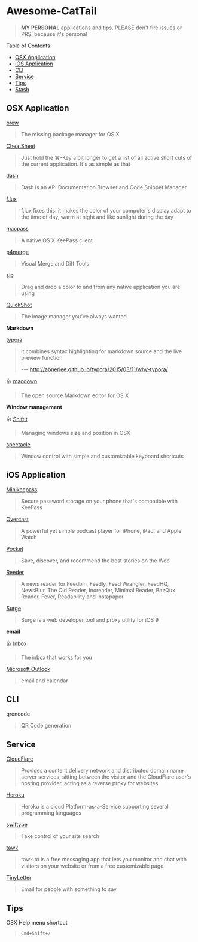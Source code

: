 # Awesome-CatTail

> **MY PERSONAL** applications and tips. PLEASE don't fire issues or PRS, because it's personal

Table of Contents

* [OSX Application](#osx-application)
* [iOS Application](#ios-application)
* [CLI](#cli)
* [Service](#service)
* [Tips](#tips)
* [Stash](#stash)

## OSX Application

[brew](http://brew.sh/)

> The missing package manager for OS X

[CheatSheet](http://www.mediaatelier.com/CheatSheet)

> Just hold the ⌘-Key a bit longer to get a list of all active short cuts of the current application. It's as simple as that

[dash](https://kapeli.com/)

> Dash is an API Documentation Browser and Code Snippet Manager

[f.lux](https://justgetflux.com/)

> f.lux fixes this: it makes the color of your computer's display adapt to the time of day, warm at night and like sunlight during the day

[macpass](https://github.com/mstarke/MacPass)

> A native OS X KeePass client

[p4merge](https://www.perforce.com/product/components/perforce-visual-merge-and-diff-tools)

> Visual Merge and Diff Tools

[sip](http://theolabrothers.com/)

> Drag and drop a color to and from any native application you are using

[QuickShot](http://www.thnkdev.com/QuickShot/)

> The image manager you've always wanted

**Markdown**

[typora](http://typora.io/)

> it combines syntax highlighting for markdown source and the live preview function
> 
> --- http://abnerlee.github.io/typora/2015/03/11/why-typora/

:+1: [macdown](http://macdown.uranusjr.com/)

> The open source Markdown editor for OS X

**Window management**

:+1: [ShiftIt](https://github.com/fikovnik/ShiftIt)

> Managing windows size and position in OSX

[spectacle](https://www.spectacleapp.com/)

> Window control with simple and customizable keyboard shortcuts

## iOS Application

[Minikeepass](https://minikeepass.github.io/)

> Secure password storage on your phone that's compatible with KeePass

[Overcast](https://overcast.fm/)

> A powerful yet simple podcast player for iPhone, iPad, and Apple Watch

[Pocket](https://getpocket.com/)

> Save, discover, and recommend the best stories on the Web

[Reeder](http://reederapp.com/)

> A news reader for Feedbin, Feedly, Feed Wrangler, FeedHQ, NewsBlur, The Old Reader, Inoreader, Minimal Reader, BazQux Reader, Fever, Readability and Instapaper

[Surge](http://surge.run/)

> Surge is a web developer tool and proxy utility for iOS 9

**email**

:+1: [Inbox](https://www.google.com/inbox/)

> The inbox that works for you

[Microsoft Outlook](https://itunes.apple.com/us/app/microsoft-outlook-email-calendar/id951937596?mt=8)

> email and calendar

## CLI

qrencode

> QR Code generation

## Service

[CloudFlare](https://www.cloudflare.com/)

> Provides a content delivery network and distributed domain name server services, sitting between the visitor and the CloudFlare user's hosting provider, acting as a reverse proxy for websites

[Heroku](https://www.heroku.com/)

> Heroku is a cloud Platform-as-a-Service supporting several programming languages

[swiftype](https://swiftype.com/)

> Take control of your site search

[tawk](https://www.tawk.to/)

> tawk.to is a free messaging app that lets you monitor and chat with visitors on your website or from a free customizable page

[TinyLetter](https://tinyletter.com/)

> Email for people with something to say

## Tips

OSX Help menu shortcut

> `Cmd+Shift+/`
